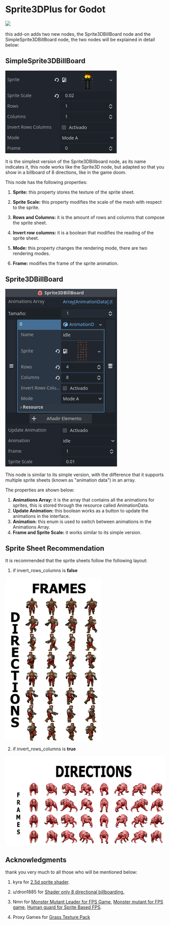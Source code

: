 # Sprite3DPlus for Godot

<img src = "assets/Animation.gif" width = 500px>

this add-on adds two new nodes, the Sprite3DBillBoard node and the SimpleSprite3DBillBoard node, the two nodes will be explained in detail below:

## SimpleSprite3DBillBoard

![SimpleSprite3DBillBoard](assets/SimpleSprite3DBillBoard.png)

It is the simplest version of the Sprite3DBillboard node, as its name indicates it, this node works like the Sprite3D node, but adapted so that you show in a billboard of 8 directions, like in the game doom.

This node has the following properties:

1. **Sprite:** this property stores the texture of the sprite sheet.

2. **Sprite Scale:** this property modifies the scale of the mesh with respect to the sprite.

3. **Rows and Columns:** it is the amount of rows and columns that compose the sprite sheet.

4. **Invert row columns:** it is a boolean that modifies the reading of the sprite sheet.

5. **Mode:** this property changes the rendering mode, there are two rendering modes.

6. **Frame:** modifies the frame of the sprite animation.

## Sprite3DBillBoard

![Sprite3DBillBoard](assets/Sprite3DBillBoard.png)

This node is similar to its simple version, with the difference that it supports multiple sprite sheets (known as "animation data") in an array.

The properties are shown below:

1. **Animations Array:** it is the array that contains all the animations for sprites, this is stored through the resource called AnimationData.
2. **Update Animation:** this boolean works as a button to update the animations in the interface.
3. **Animation:** this enum is used to switch between animations in the Animations Array.
4. **Frame and Sprite Scale:** it works similar to its simple version.

## Sprite Sheet Recommendation

It is recommended that the sprite sheets follow the following layout:

1. if invert_rows_columns is **false**

<img src = "assets/indication-1.png" width = 300px>

2. if invert_rows_columns is **true**

<img src = "assets/indication-2.png" height = 280px>

## Acknowledgments

thank you very much to all those who will be mentioned below:

1. kyra for [2.5d sprite shader](https://godotshaders.com/shader/2-5d-sprite-shader/).

2. u/dron1885 for [Shader only 8 directional billboarding.](https://www.reddit.com/r/godot/comments/13fgdek/shader_only_8_directional_billboarding/)

3. Nmn for [Monster Mutant Leader for FPS Game](https://opengameart.org/content/monster-mutant-leader-for-fps-game), [Monster mutant for FPS game](https://opengameart.org/content/monster-mutant-for-fps-game), [Human guard for Sprite Based FPS](https://opengameart.org/content/human-guard-for-sprite-based-fps).

4. Proxy Games for [Grass Texture Pack](https://opengameart.org/content/grass-texture-pack)